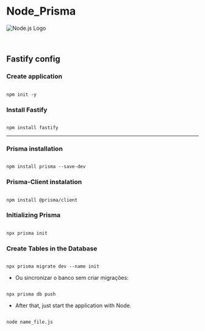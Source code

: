 # Node_Prisma
![Node.js Logo](https://upload.wikimedia.org/wikipedia/commons/thumb/d/d9/Node.js_logo.svg/150px-Node.js_logo.svg.png)



</br>

## Fastify config

### Create application
```.

npm init -y

```

### Install Fastify
```.

npm install fastify

```

---

### Prisma installation

```.

npm install prisma --save-dev

```

### Prisma-Client instalation
```.

npm install @prisma/client

```

### Initializing Prisma
```.

npx prisma init

```

### Create Tables in the Database

```.

npx prisma migrate dev --name init

```

* Ou sincronizar o banco sem criar migrações:

```.

npx prisma db push

```

* After that, just start the application with Node.

```.

node name_file.js

```

